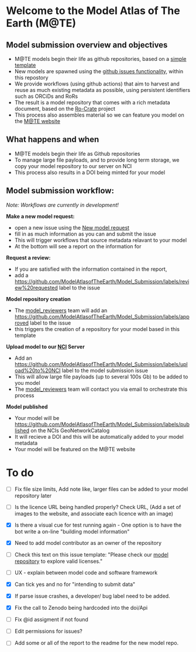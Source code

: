 # Welcome to the Model Atlas of The Earth (M@TE)

## Model submission overview and objectives

* M@TE models begin their life as github repositories, based on a [simple template](https://github.com/ModelAtlasofTheEarth/mate_model_template)
* New models are spawned using the [github issues functionality](https://github.com/ModelAtlasofTheEarth/Model_Submission/issues), within this repostory
* We provide workflows (using github actions) that aim to harvest and reuse as much existing metadata as possible, using persistent identifiers such as ORCiDs and RoRs
* The result is a model repository that comes with a rich metadata document, based on the [Ro-Crate](https://www.researchobject.org/ro-crate/) project
* This process also assembles material so we can feature you model on the [M@TE website](https://mate.science)

## What happens and when

*  M@TE models begin their life as Github repositories
*  To manage large file payloads, and to provide long term storage,  we copy your model repository to our server on NCI
*  This process also results in a DOI being minted for your model

## Model submission workflow:

_Note: Workflows are currently in development!_

**Make a new model request:** 
* open a new issue using the [New model request](https://github.com/ModelAtlasofTheEarth/Model_Submission/issues/new/choose)
* fill in as much information as you can and submit the issue
* This will trigger workflows that source metadata relavant to your model
* At the bottom will see a report on the information for

**Request a review:**
* If you are satisfied with the information contained in the report, 
* add a https://github.com/ModelAtlasofTheEarth/Model_Submission/labels/review%20requested label to the issue

**Model repository creation**
* The [model_reviewers](https://github.com/orgs/ModelAtlasofTheEarth/teams/model_reviewers) team will add an https://github.com/ModelAtlasofTheEarth/Model_Submission/labels/approved label to the issue
* this triggers the creation of a repository for your model based in this template

**Upload model to our [NCI](https://nci.org.au/) Server**
* Add an https://github.com/ModelAtlasofTheEarth/Model_Submission/labels/upload%20to%20NCI label to the model submission issue
* This will allow large file payloads (up to several 100s Gb) to be added to you model
* The [model_reviewers](https://github.com/orgs/ModelAtlasofTheEarth/teams/model_reviewers) team will contact you via email to orchestrate this process


**Model published**
* Your model will be https://github.com/ModelAtlasofTheEarth/Model_Submission/labels/published on the NCIs GeoNetworkCatalog
* It will recieve a DOI and this will be automatically added to your model metadata
* Your model will be featured on the M@TE website

# To do

- [ ] Fix file size limits, Add note like, larger files can be added to your model repository later
- [ ] Is the licence URL being handled properly? Check URL, (Add a set of images to the website, and associate each licence with an image)
- [x] Is there a visual cue for test running again - One option is to have the bot write a on-line "building model information"
- [x] Need to add model contributor as an owner of the repository
- [ ] Check this text on this issue template: "Please check our [model repository](https://airtable.com/shrUcrUnd7jB9ChZV) to explore valid licenses."
- [ ] UX - explain between model code and software framework
- [x] Can tick yes and no for "intending to submit data"
- [x] If parse issue crashes, a developer/ bug label need to be added.
- [x] Fix the call to Zenodo being hardcoded into the doi/Api
- [ ] Fix @id assigment if not found
- [ ] Edit permissions for issues?
- [ ] Add some or all of the report to the readme for the new model repo.

